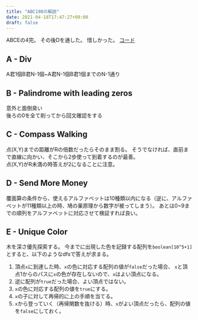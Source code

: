 ```yaml
---
title: "ABC198の解説"
date: 2021-04-18T17:47:27+09:00
draft: false
---
```


ABCEの4完。
その後Dを通した。
惜しかった。
[コード](https://github.com/T45K/kyopuro/tree/master/AtCoder/ABC/ABC198)

## A - Div
A君1個B君N-1個~A君N-1個B君1個までのN-1通り

## B - Palindrome with leading zeros
意外と面倒臭い<br>
後ろの0を全て削ってから回文確認をする

## C - Compass Walking
点(X,Y)までの距離がRの倍数だったらそのまま割る。
そうでなければ、直前まで直線に向かい、そこから2歩使って到着するのが最善。<br>
点(X,Y)がR未満の時答えが2になることに注意。

## D - Send More Money
覆面算の条件から、使えるアルファベットは10種類以内になる（逆に、アルファベットが11種類以上の時、鳩の巣原理から数字が被ってしまう）。
あとは0~9までの順列をアルファベットに対応させて検証すれば良い。

## E - Unique Color
木を深さ優先探索する。
今までに出現した色を記録する配列を`boolean[10^5+1]`とすると、以下のようなdfsで答えが求まる。
1. 頂点`x`に到達した時、`x`の色に対応する配列の値が`false`だった場合、
`x`と頂点1からのパスに`x`の色が存在しないので、`x`はよい頂点になる。
2. 逆に配列が`true`だった場合、よい頂点ではない。
2. `x`の色に対応する配列の値を`true`にする。
2. `x`の子に対して再帰的に上の手順を当てる。
2. `x`から登っていく（再帰関数を抜ける）時、`x`がよい頂点だったら、配列の値を`false`にしておく。
